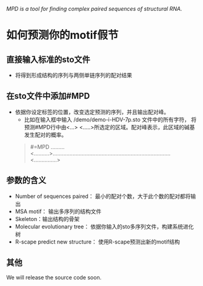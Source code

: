 *MPD is a tool for finding complex paired sequences of structural RNA.* 


# 如何预测你的motif假节


## 直接输入标准的sto文件
* 将得到形成结构的序列与两侧单链序列的配对结果


## 在sto文件中添加#MPD
* 依据你设定标签的位置，改变选定预测的序列，并且输出配对峰。
  * 比如在输入框中输入 /demo/demo-i-HDV-7p.sto 文件中的所有字符，
  将预测#MPD行中由<...> <.....>所选定的区域。配对峰表示，此区域的碱基发生配对的概率。
  > #=MPD             .........<..........>.............................................................................<...............>  



## 参数的含义
* Number of sequences paired： 最小的配对个数，大于此个数的配对都将输出
* MSA motif： 输出多序列的结构文件
* Skeleton：输出结构的骨架
* Molecular evolutionary tree： 依据你输入的sto多序列文件，构建系统进化树
* R-scape predict new structure： 使用R-scape预测出新的motif结构



## 其他
We will release the source code soon.
